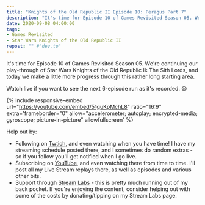 ```yaml
---
title: "Knights of the Old Republic II Episode 10: Peragus Part 7"
description: "It's time for Episode 10 of Games Revisited Season 05. We're continuing our play-through of Star Wars Knights of the Old Republic II: The Sith Lords, and today we make a little more progress through this rather long starting area."
date: 2020-09-08 04:00:00
tags:
- Games Revisited
- Star Wars Knights of the Old Republic II
repost: "" #"dev.to"
---
```


It's time for Episode 10 of Games Revisited Season 05. We're continuing our play-through of Star Wars Knights of the Old Republic II: The Sith Lords, and today we make a little more progress through this rather long starting area.

Watch live if you want to see the next 6-episode run as it's recorded. :smiley:
<!--more-->

{% include responsive-embed url="https://youtube.com/embed/51guKpMchL8" ratio="16:9" extra='frameborder="0" allow="accelerometer; autoplay; encrypted-media; gyroscope; picture-in-picture" allowfullscreen' %}

Help out by:
 * Following on [Twtich](https://twitch.tv/AnonJr_Live), and even watching when you have time! I have my streaming schedule posted there, and I sometimes do random extras - so if you follow you'll get notified when I go live.
 * Subscribing on [YouTube](http://www.youtube.com/channel/UCXafqhKHbkSUIrq0LAuu0tw), and even watching there from time to time. I'll post all my Live Stream replays there, as well as episodes and various other bits.
 * Support through [Stream Labs](https://streamlabs.com/anonjr_live) - this is pretty much running out of my back pocket. If you're enjoying the content, consider helping out with some of the costs by donating/tipping on my Stream Labs page.